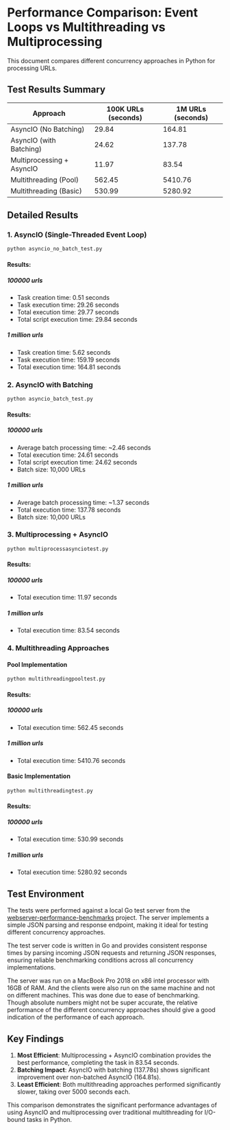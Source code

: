 # Performance Comparison: Event Loops vs Multithreading vs Multiprocessing

This document compares different concurrency approaches in Python for processing URLs.

## Test Results Summary

| Approach | 100K URLs (seconds) | 1M URLs (seconds) |
|----------|-------------------|-------------------|
| AsyncIO (No Batching) | 29.84 | 164.81 |
| AsyncIO (with Batching) | 24.62 | 137.78 |
| Multiprocessing + AsyncIO | 11.97 | 83.54 |
| Multithreading (Pool) | 562.45 | 5410.76 |
| Multithreading (Basic) | 530.99 | 5280.92 |

## Detailed Results

### 1. AsyncIO (Single-Threaded Event Loop)
```bash
python asyncio_no_batch_test.py
```

#### Results:
##### 100000 urls
- Task creation time: 0.51 seconds
- Task execution time: 29.26 seconds
- Total execution time: 29.77 seconds
- Total script execution time: 29.84 seconds

##### 1 million urls
- Task creation time: 5.62 seconds
- Task execution time: 159.19 seconds
- Total execution time: 164.81 seconds


### 2. AsyncIO with Batching
```bash
python asyncio_batch_test.py
```

#### Results:
##### 100000 urls
- Average batch processing time: ~2.46 seconds
- Total execution time: 24.61 seconds
- Total script execution time: 24.62 seconds
- Batch size: 10,000 URLs

##### 1 million urls
- Average batch processing time: ~1.37 seconds
- Total execution time: 137.78 seconds
- Batch size: 10,000 URLs

### 3. Multiprocessing + AsyncIO
```bash
python multiprocessasynciotest.py
```

#### Results:
##### 100000 urls
- Total execution time: 11.97 seconds

##### 1 million urls
- Total execution time: 83.54 seconds

### 4. Multithreading Approaches

#### Pool Implementation
```bash
python multithreadingpooltest.py
```

#### Results:
##### 100000 urls
- Total execution time: 562.45 seconds

##### 1 million urls
- Total execution time: 5410.76 seconds

#### Basic Implementation
```bash
python multithreadingtest.py
```

#### Results:
##### 100000 urls
- Total execution time: 530.99 seconds

##### 1 million urls
- Total execution time: 5280.92 seconds

## Test Environment

The tests were performed against a local Go test server from the [webserver-performance-benchmarks](../webserver-performance-benchmarks/go) project. The server implements a simple JSON parsing and response endpoint, making it ideal for testing different concurrency approaches.

The test server code is written in Go and provides consistent response times by parsing incoming JSON requests and returning JSON responses, ensuring reliable benchmarking conditions across all concurrency implementations.

The server was run on a MacBook Pro 2018 on x86 intel processor with 16GB of RAM. And the clients were also run on the same machine and not on different machines. This was done due to ease of benchmarking. Though absolute numbers might not be super accurate, the relative performance of the different concurrency approaches should give a good indication of the performance of each approach.

## Key Findings

1. **Most Efficient**: Multiprocessing + AsyncIO combination provides the best performance, completing the task in 83.54 seconds.
2. **Batching Impact**: AsyncIO with batching (137.78s) shows significant improvement over non-batched AsyncIO (164.81s).
3. **Least Efficient**: Both multithreading approaches performed significantly slower, taking over 5000 seconds each.

This comparison demonstrates the significant performance advantages of using AsyncIO and multiprocessing over traditional multithreading for I/O-bound tasks in Python.
